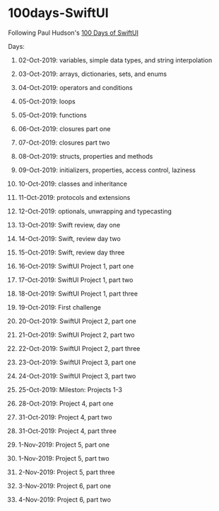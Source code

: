 # 100days-SwiftUI
Following Paul Hudson's [100 Days of SwiftUI](https://www.hackingwithswift.com/100/swiftui)

Days: 

1. 02-Oct-2019: variables, simple data types, and string interpolation

2. 03-Oct-2019: arrays, dictionaries, sets, and enums

3. 04-Oct-2019: operators and conditions

4. 05-Oct-2019: loops

5. 05-Oct-2019: functions

6. 06-Oct-2019: closures part one

7. 07-Oct-2019: closures part two

8. 08-Oct-2019: structs, properties and methods

9. 09-Oct-2019: initializers, properties, access control, laziness

10. 10-Oct-2019: classes and inheritance

11. 11-Oct-2019: protocols and extensions

12. 12-Oct-2019: optionals, unwrapping and typecasting

    

13. 13-Oct-2019: Swift review, day one

14. 14-Oct-2019: Swift, review day two

15. 15-Oct-2019: Swift, review day three

    

16. 16-Oct-2019: SwiftUI Project 1, part one

17. 17-Oct-2019: SwiftUI Project 1, part two

18. 18-Oct-2019: SwiftUI Project 1, part three

19. 19-Oct-2019: First challenge



20. 20-Oct-2019: SwiftUI Project 2, part one
21. 21-Oct-2019: SwiftUI Project 2, part two
22. 22-Oct-2019: SwiftUI Project 2, part three
23. 23-Oct-2019: SwiftUI Project 3, part one
24. 24-Oct-2019: SwiftUI Project 3, part two 



25. 25-Oct-2019: Mileston: Projects 1-3



26. 28-Oct-2019: Project 4, part one
27. 31-Oct-2019: Project 4, part two
28. 31-Oct-2019: Project 4, part three



29. 1-Nov-2019: Project 5, part one
30. 1-Nov-2019: Project 5, part two
31. 2-Nov-2019: Project 5, part three



32. 3-Nov-2019: Project 6, part one
33. 4-Nov-2019: Project 6, part two